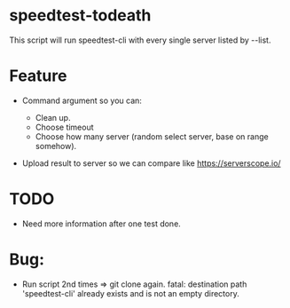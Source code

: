 # speedtest-todeath
This script will run speedtest-cli with every single server listed by --list.


# Feature
- Command argument so you can:
  * Clean up.
  * Choose timeout
  * Choose how many server (random select server, base on range somehow).
  
- Upload result to server so we can compare like https://serverscope.io/

# TODO
- Need more information after one test done.

# Bug:
  - Run script 2nd times => git clone again.
  fatal: destination path 'speedtest-cli' already exists and is not an empty directory.
 
